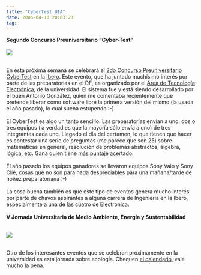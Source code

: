 ```yaml
---
title: "CyberTest UIA"
date: 2005-04-10 20:03:23
tag: 
---
```

<strong>Segundo Concurso Preuniversitario &#8220;Cyber-Test&#8221;<br/><br/></strong><img vspace="0" hspace="0" border="0" src="http://www.ie.uia.mx/imagenes/linkcyber.gif"/><br/><br/><p>
En esta próxima semana se celebrará el <a href="http://www.ie.uia.mx/cyber05" target="_blank">2do Concurso Preuniversitario
CyberTest</a> en la <a href="http://www.uia.mx" target="_blank">Ibero</a>. Este evento, que ha juntado muchísimo interés
por parte de las preparatorias en el DF, es organizado por el <a href="http://www.ie.uia.mx" target="_blank">Área de
Tecnología Electrónica</a>, de la universidad. El sistema fue y está siendo
desarrollado por el buen Antonio González, quien me comentaba
recientemente que pretende liberar como software libre la primera
versión del mismo (la usada el año pasado), lo cual suena estupendo
:-)<br/><br/>
El CyberTest es algo un tanto sencillo. Las preparatorías envían a uno,
dos o tres equipos (la verdad es que la mayoría sólo envía a uno) de
tres integrantes cada uno. Llegado el día del certamen, lo que tienen
que hacer es contestar una serie de preguntas (me parece que son 25)
sobre matemáticas en general, resolución de problemas abstractos,
álgebra, lógica, etc. Gana quien tiene más puntaje acertado.<br/><br/>
El año pasado los equipos ganadores se llevaron equipos Sony Vaio y
Sony Clié, cosas que no son para nada despreciables para una mañana/tarde de
ñoñez preparatoriana :-)<br/><br/>
La cosa buena también es que este tipo de eventos genera mucho interés
por parte de chavos aspirantes a alguna carrera de Ingeniería en la
Ibero, especialmente a una de las cuatro de Electrónica.<br/><br/><strong>V Jornada Universitaria de Medio Ambiente, Energía y Sustentabilidad<br/><br/></strong>
</p>
<img vspace="0" hspace="0" border="0" src="http://www.uia.mx/campus/medioamb/images/link.jpg"/><br/><br/><p>
Otro de los interesantes eventos que se celebran próximamente en la universidad es esta jornada sobre ecología. Chequen <a target="_blank" href="http://www.uia.mx/campus/medioamb/v_jornada.html">el calendario</a>, vale mucho la pena.<br/><br/><br/></p>
